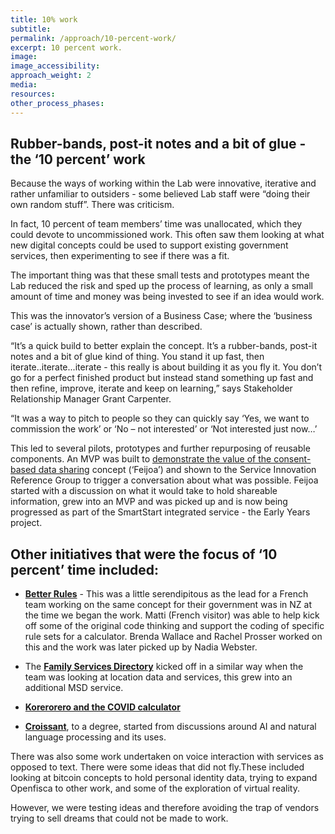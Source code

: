 ```yaml
---
title: 10% work
subtitle:
permalink: /approach/10-percent-work/
excerpt: 10 percent work.
image:
image_accessibility:
approach_weight: 2
media:
resources:
other_process_phases:
---
```


## Rubber-bands, post-it notes and a bit of glue - the ‘10 percent’ work

Because the ways of working within the Lab were innovative, iterative and rather unfamiliar to outsiders - some believed Lab staff were “doing their own random stuff”. There was criticism.

In fact, 10 percent of team members’ time was unallocated, which they could devote to uncommissioned work. This often saw them looking at what new digital concepts could be used to support existing government services, then experimenting to see if there was a fit.

The important thing was that these small tests and prototypes meant the Lab reduced the risk and sped up the process of learning, as only a small amount of time and money was being invested to see if an idea would work.

This was the innovator’s version of a Business Case; where the ‘business case’ is actually shown, rather than described.

“It’s a quick build to better explain the concept. It’s a rubber-bands, post-it notes and a bit of glue kind of thing. You stand it up fast, then iterate..iterate...iterate - this really is about building it as you fly it. You don’t go for a perfect finished product but instead stand something up fast and then refine, improve, iterate and keep on learning,” says Stakeholder Relationship Manager Grant Carpenter.

“It was a way to pitch to people so they can quickly say ‘Yes, we want to commission the work’ or ‘No – not interested’ or ‘Not interested just now…’

This led to several pilots, prototypes and further repurposing of reusable components. An MVP was built to [demonstrate the value of the consent-based data sharing](../projects/consent-based-sharing/) concept (‘Feijoa’) and shown to the Service Innovation Reference Group to trigger a conversation about what was possible. Feijoa started with a discussion on what it would take to hold shareable information, grew into an MVP and was picked up and is now being progressed as part of the SmartStart integrated service - the Early Years project.

## Other initiatives that were the focus of ‘10 percent’ time included:

- **[Better Rules](../projects/legislation-as-code/)** - This was a little serendipitous as the lead for a French team working on the same concept for their government was in NZ at the time we began the work. Matti (French visitor) was able to help kick off some of the original code thinking and support the coding of specific rule sets for a calculator. Brenda Wallace and Rachel Prosser worked on this and the work was later picked up by Nadia Webster.

- The **[Family Services Directory](/tools/)** kicked off in a similar way when the team was looking at location data and services, this grew into an additional MSD service.

- **[Korerorero and the COVID calculator](../projects/covid/)**

- **[Croissant](../projects/youth-voice/)**, to a degree, started from discussions around AI and natural language processing and its uses.

There was also some work undertaken on voice interaction with services as opposed to text.
There were some ideas that did not fly.These included looking at bitcoin concepts to hold personal identity data, trying to expand Openfisca to other work, and some of the exploration of virtual reality.

However, we were testing ideas and therefore avoiding the trap of vendors trying to sell dreams that could not be made to work.
